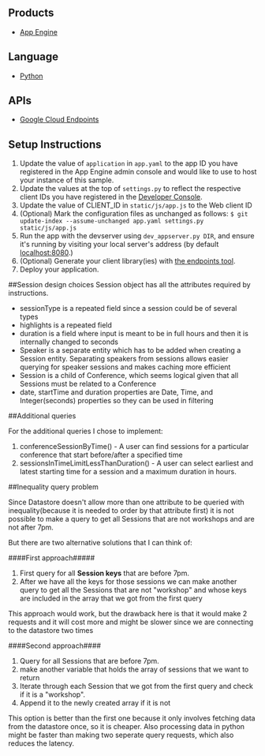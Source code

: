 
## Products
- [App Engine][1]

## Language
- [Python][2]

## APIs
- [Google Cloud Endpoints][3]

## Setup Instructions
1. Update the value of `application` in `app.yaml` to the app ID you
   have registered in the App Engine admin console and would like to use to host
   your instance of this sample.
1. Update the values at the top of `settings.py` to
   reflect the respective client IDs you have registered in the
   [Developer Console][4].
1. Update the value of CLIENT_ID in `static/js/app.js` to the Web client ID
1. (Optional) Mark the configuration files as unchanged as follows:
   `$ git update-index --assume-unchanged app.yaml settings.py static/js/app.js`
1. Run the app with the devserver using `dev_appserver.py DIR`, and ensure it's running by visiting your local server's address (by default [localhost:8080][5].)
1. (Optional) Generate your client library(ies) with [the endpoints tool][6].
1. Deploy your application.

##Session design choices
Session object has all the attributes required by instructions.
* sessionType is a repeated field since a session could be of several types
* highlights is a repeated field
* duration is a field where input is meant to be in full hours and then it is internally changed to seconds
* Speaker is a separate entity which has to be added when creating a Session entity. Separating speakers from sessions allows easier querying for speaker sessions
and makes caching more efficient
* Session is a child of Conference, which seems logical given that all Sessions must be related to a Conference
* date, startTime and duration properties are Date, Time, and Integer(seconds) properties so they can be used in filtering

##Additional queries

For the additional queries I chose to implement:
1. conferenceSessionByTime() - A user can find sessions for a particular conference that start before/after a specified time
1. sessionsInTimeLimitLessThanDuration() - A user can select earliest and latest starting time for a session and a maximum duration in hours.

##Inequality query problem

Since Datastore doesn't allow more than one attribute to be queried with inequality(because it is needed to order by that attribute first) it is not
possible to make a query to get all Sessions that are not workshops and are not after 7pm.

But there are two alternative solutions that I can think of:

####First approach#####

1. First query for all **Session keys** that are before 7pm.
1. After we have all the keys for those sessions we can make another query to get all the Sessions that are not "workshop" and whose keys are included
in the array that we got from the first query

This approach would work, but the drawback here is that it would make 2 requests and it will cost more and might be slower since we are connecting to the datastore
two times

####Second approach####

1. Query for all Sessions that are before 7pm.
1. make another variable that holds the array of sessions that we want to return
1. Iterate through each Session that we got from the first query and check if it is a "workshop".
1. Append it to the newly created array if it is not

This option is better than the first one because it only involves fetching data from the datastore once, so it is cheaper. Also processing data in python might
be faster than making two seperate query requests, which also reduces the latency.


[1]: https://developers.google.com/appengine
[2]: http://python.org
[3]: https://developers.google.com/appengine/docs/python/endpoints/
[4]: https://console.developers.google.com/
[5]: https://localhost:8080/
[6]: https://developers.google.com/appengine/docs/python/endpoints/endpoints_tool
